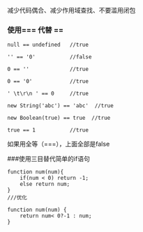 减少代码偶合、减少作用域查找、不要滥用闭包


### 使用=== 代替 ==
```
null == undefined   //true 

'' == '0'           //false

0 == ''             //true

0 == '0'            //true

' \t\r\n ' == 0     //true

new String('abc') == 'abc'  //true

new Boolean(true) == true  //true

true == 1           //true

```
如果用全等（===），上面全部是false

###使用三目替代简单的if语句

```
function num(num){
    if(num < 0) return -1;
    else return num;
}
///优化

function num(num) {
    return num< 0?-1 : num;
}

```
